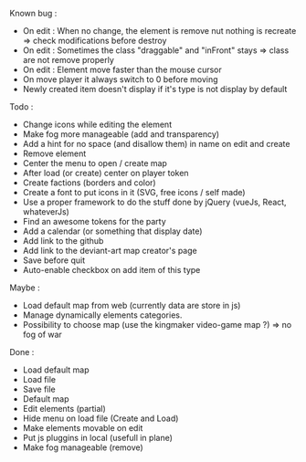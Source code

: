 Known bug :
- On edit : When no change, the element is remove nut nothing is recreate => check modifications before destroy
- On edit : Sometimes the class "draggable" and "inFront" stays => class are not remove properly
- On edit : Element move faster than the mouse cursor
- On move player it always switch to 0 before moving
- Newly created item doesn't display if it's type is not display by default

Todo : 
- Change icons while editing the element
- Make fog more manageable (add and transparency)
- Add a hint for no space (and disallow them) in name on edit and create
- Remove element
- Center the menu to open / create map
- After load (or create) center on player token
- Create factions (borders and color)
- Create a font to put icons in it (SVG, free icons / self made)
- Use a proper framework to do the stuff done by jQuery (vueJs, React, whateverJs)
- Find an awesome tokens for the party
- Add a calendar (or something that display date)
- Add link to the github
- Add link to the deviant-art map creator's page
- Save before quit
- Auto-enable checkbox on add item of this type


Maybe : 
- Load default map from web (currently data are store in js)
- Manage dynamically elements categories.
- Possibility to choose map (use the kingmaker video-game map ?) => no fog of war


Done :
- Load default map
- Load file
- Save file
- Default map
- Edit elements (partial)
- Hide menu on load file (Create and Load)
- Make elements movable on edit 
- Put js pluggins in local (usefull in plane)
- Make fog manageable (remove)